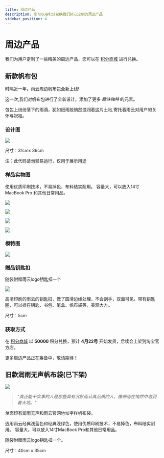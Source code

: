```yaml
---
title: 周边产品
description: 您可以用积分兑换我们精心定制的周边产品
sidebar_position: 4
---
```

# 周边产品

我们为用户定制了一些精美的周边产品，您可以在 [积分商城](https://app.rainyun.cc/account/reward/store) 进行兑换。

## 新款帆布包



时隔近一年，雨云周边帆布包全新上线!

这一次,我们对帆布包进行了全新设计，添加了更多 *趣味独特* 的元素。

包包上纷纷落下的雨滴，犹如细雨般悄然滋润着这片土地,寄托着雨云对用户的关怀与祝福。

### 设计图

![](https://cn-sy1.rains3.com/rainyun-assets/2024/04/57d4d52c2501da6b12bbc38f2fa95f2e.jpeg)

尺寸：31cmx 36cm

注：此代码请勿轻易运行，仅用于展示用途

### 样品实物图
使用优质印刷技术，不易掉色，布料结实耐用。 容量大，可以放入14寸 MacBook Pro 和其他日常用品。

![](https://cn-sy1.rains3.com/rainyun-assets/2024/04/7215ebc2d9f592cbce9bf5c00469bd9b.JPG)

![](https://cn-sy1.rains3.com/rainyun-assets/2024/04/33c81fb3391b42ed8974c2af211bfe97.JPG)

![](https://cn-sy1.rains3.com/rainyun-assets/2024/04/8a4f8accdeacfa753c5b884503cbffdb.jpg)


![](https://cn-sy1.rains3.com/rainyun-assets/2024/04/b2ee8164c05b81e4d30bd4a111a6dc4d.JPG)

### 模特图

![](https://cn-sy1.rains3.com/rainyun-assets/2024/04/b1fe0d1ca60dc6456e2a48a1fdfeb5d0.jpg)


### 赠品钥匙扣
随袋附赠雨云logo钥匙扣一个

![](https://cn-sy1.rains3.com/rainyun-assets/2024/04/6ad6584c5c90877729c470ff5d6aef9b.jpeg)

高清印刷的雨云的钥匙扣，做了圆滑边缘处理，不会割手，双面可见。带有钥匙圈，可以挂在钥匙、书包、笔盒、帆布袋等，美观大方。

尺寸：5cm

### 获取方式
在 [积分商城](https://app.rainyun.com/account/reward/store) 以 **50000** 积分兑换，预计 **4月22号** 开始发货，后续会上架到淘宝官方店。

更多周边产品正在筹备中，敬请期待！

## 旧款润雨无声帆布袋(已下架)

![](https://cn-sy1.rains3.com/rainyun-assets/pic/2024/01/20240103100229_b798abe6e1b1318ee36b0dcb3fb9e4d3.png)

> *"真正能干实事的人是那些具有沉默而认真品质的人，像细雨在悄然中滋润着大地。"*

单面印有润雨无声和雨云官网地址字样帆布袋。

选用雨云经典浅蓝色和经典浅绿色，使用优质印刷技术，不易掉色，布料结实耐用。
容量大，可以放入14寸MacBook Pro和其他日常用品。

随袋附赠雨云logo钥匙扣一个。

尺寸：40cm x 35cm

[积分商城]: https://app.rainyun.com/vip